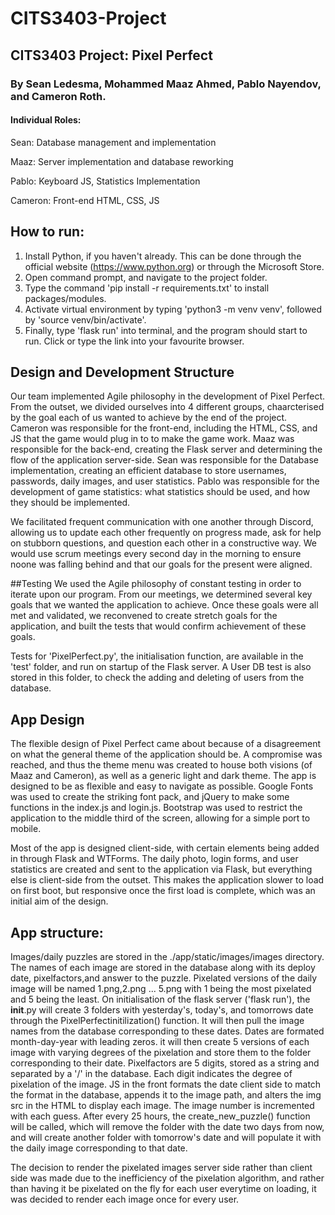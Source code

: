 # CITS3403-Project

## CITS3403 Project: Pixel Perfect

### By Sean Ledesma, Mohammed Maaz Ahmed, Pablo Nayendov, and Cameron Roth.

#### Individual Roles:

Sean: Database management and implementation

Maaz: Server implementation and database reworking

Pablo: Keyboard JS, Statistics Implementation

Cameron: Front-end HTML, CSS, JS

## How to run:
1. Install Python, if you haven't already. This can be done through the official website (https://www.python.org) or through the Microsoft Store.
2. Open command prompt, and navigate to the project folder.
3. Type the command 'pip install -r requirements.txt' to install packages/modules.
4. Activate virtual environment by typing 'python3 -m venv venv', followed by 'source venv/bin/activate'.
5. Finally, type 'flask run' into terminal, and the program should start to run. Click or type the link into your favourite browser.

## Design and Development Structure
Our team implemented Agile philosophy in the development of Pixel Perfect. From the outset, we divided ourselves into 4 different groups, chaarcterised by the goal each of us wanted to achieve by the end of the project. 
Cameron was responsible for the front-end, including the HTML, CSS, and JS that the game would plug in to to make the game work. 
Maaz was responsible for the back-end, creating the Flask server and determining the flow of the application server-side. 
Sean was responsible for the Database implementation, creating an efficient database to store usernames, passwords, daily images, and user statistics.
Pablo was responsible for the development of game statistics: what statistics should be used, and how they should be implemented.

We facilitated frequent communication with one another through Discord, allowing us to update each other frequently on progress made, ask for help on stubborn questions, and question each other in a constructive way. We would use scrum meetings every second day in the morning to ensure noone was falling behind and that our goals for the present were aligned.

##Testing
We used the Agile philosophy of constant testing in order to iterate upon our program. From our meetings, we determined several key goals that we wanted the application to achieve. Once these goals were all met and validated, we reconvened to create stretch goals for the application, and built the tests that would confirm achievement of these goals.

Tests for 'PixelPerfect.py', the initialisation function, are available in the 'test' folder, and run on startup of the Flask server. A User DB test is also stored in this folder, to check the adding and deleting of users from the database.

## App Design
The flexible design of Pixel Perfect came about because of a disagreement on what the general theme of the application should be. A compromise was reached, and thus the theme menu was created to house both visions (of Maaz and Cameron), as well as a generic light and dark theme.
The app is designed to be as flexible and easy to navigate as possible. Google Fonts was used to create the striking font pack, and jQuery to make some functions in the index.js and login.js. Bootstrap was used to restrict the application to the middle third of the screen, allowing for a simple port to mobile.

Most of the app is designed client-side, with certain elements being added in through Flask and WTForms. The daily photo, login forms, and user statistics are created and sent to the application via Flask, but everything else is client-side from the outset. This makes the application slower to load on first boot, but responsive once the first load is complete, which was an initial aim of the design.

## App structure:
Images/daily puzzles are stored in the ./app/static/images/images directory.
The names of each image are stored in the database along with its deploy date, pixelfactors,and answer to the puzzle.
Pixelated versions of the daily image will be named 1.png,2.png ... 5.png with 1 being the most pixelated and 5 being the least.
On initialisation of the flask server ('flask run'), the __init__.py will create 3 folders with yesterday's, today's, and tomorrows date through the PixelPerfectinitilization() function.
It will then pull the image names from the database corresponding to these dates. Dates are formated month-day-year with leading zeros.
it will then create 5 versions of each image with varying degrees of the pixelation and store them to the folder corresponding to their date.
Pixelfactors are 5 digits, stored as a string and separated by a '/' in the database. Each digit indicates the degree of pixelation of the image.
JS in the front formats the date client side to match the format in the database, appends it to the image path, and alters the img src in the HTML to display
each image. The image number is incremented with each guess.
After every 25 hours, the create_new_puzzle() function will  be called, which will remove the folder with the date two days from now, and will create another folder with tomorrow's date and will populate it with the daily image corresponding to that date.

The decision to render the pixelated images server side rather than client side was made due to the inefficiency of the pixelation algorithm, and rather than having it be pixelated on the fly for each user everytime on loading, it was decided to render each image once for every user.
